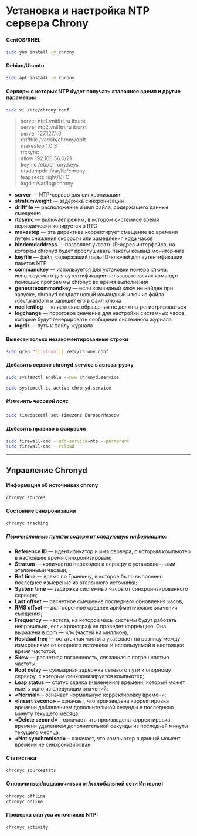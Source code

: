 # Установка и настройка NTP сервера Chrony
#### CentOS/RHEL
```bash
sudo yum install -y chrony
```
#### Debian/Ubuntu
```bash
sudo apt install -y chrony
```

#### Серверы с которых NTP будет получать эталонное время и другие параметры
```bash
sudo vi /etc/chrony.conf
```

> server ntp1.vniiftri.ru iburst  
> server ntp2.vniiftri.ru iburst  
> server 127.127.1.0  
> driftfile /var/lib/chrony/drift  
> makestep 1.0 3  
> rtcsync  
> allow 192.168.56.0/21  
> keyfile /etc/chrony.keys  
> ntsdumpdir /var/lib/chrony  
> leapsectz right/UTC  
> logdir /var/log/chrony


- **server** — NTP-сервер для синхронизации
- **stratumweight** — задержка синхронизации
- **driftfile** — расположение и имя файла, содержащего данные смещения
- r**tcsync** — включает режим, в котором системное время периодически копируется в RTC
- **makestep** — эта директива корректирует смещение во времени путем снижения скорости или замедления хода часов
- **bindcmdaddress** — позволяет указать IP-адрес интерфейса, на котором chronyd будет прослушивать пакеты команд мониторинга
- **keyfile** — файл, содержащий пары ID-ключей для аутентификации пакетов NTP
- **commandkey** — используется для установки номера ключа, используемого для аутентификации пользовательских команд с помощью программы chronyc во время выполнения
- **generatecommandkey** — если командный ключ не найден при запуске, chronyd создаст новый командный ключ из файла /dev/urandom и запишет его в файл ключа
- **noclientlog** — клиентские обращения не должны регистрироваться
- **logchange** — пороговое значение для настройки системных часов, которые будут генерировать сообщение системного журнала
- **logdir** — путь к файлу журнала


#### Вывести только незакоментированные строки
```bash
sudo grep ^[[:alnum:]] /etc/chrony.conf
```
#### Добавить сервис chronyd.service в автозагрузку
```bash
sudo systemctl enable --now chronyd.service
```
```bash
sudo systemctl is-active chronyd.service
```
##### Изменить часовой пояс
```bash
sudo timedatectl set-timezone Europe/Moscow
```
#### Добавить правиво в файрволл
```bash
sudo firewall-cmd --add-service=ntp --permanent
sudo firewall-cmd --reload
```
----
## Управление Chronyd
#### Информация об источниках chrony
```bash
chronyc sources
```
#### Состояние синхронизации
```bash
chronyc tracking
```
##### Перечисленные пункты содержат следующую информацию:

- **Reference ID** — идентификатор и имя сервера, с которым компьютер в настоящее время синхронизирован;
- **Stratum** — количество переходов к серверу с установленными эталонными часами;
- **Ref time** — время по Гринвичу, в которое было выполнено последнее измерение из эталонного источника;
- **System time** — задержка системных часов от синхронизированного сервера;
- **Last offset** — расчетное смещение последнего обновления часов;
- **RMS offset** — долгосрочное среднее арифметическое значения смещения;
- **Frequency** — частота, на которой часы системы будут работать неправильно, если хронограф не проведет коррекцию. Она выражена в ppm — ч/м (частей на миллион);
- **Residual freq** — остаточная частота указывает на разницу между измерениями от опорного источника и используемой в настоящее время частотой;
- **Skew** — расчетная погрешность, связанная с погрешностью частоты;
- **Root delay** — суммарная задержка сетевого пути к опорному серверу, с которым синхронизируется компьютер;
- **Leap status** — статус скачка (изменения) времени, который может иметь одно из следующих значений:
- **«Normal»** – означает нормальную корректировку времени;
- **«Insert second»** – означает, что произведена корректировка времени добавлением дополнительной секунды в последнюю минуту текущего месяца;
- **«Delete second»** – означает, что произведена корректировка времени удалением дополнительной секунды из последней минуты текущего месяца;
- **«Not synchronised»** – означает, что компьютер в данный момент времени не синхронизирован.


#### Статистика
```bash
chronyc sourcestats
```
#### Отключиться/подключиться от/к глобальной сети Интернет
```bash
chronyc offline
chronyc online
```
#### Проверка статуса источников NTP:
```bash
chronyc activity
```
